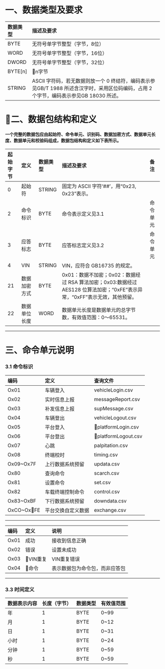 # 一、数据类型及要求


|数据类型| 描述及要求 | 
| :-| :-| 
| BYTE| 无符号单字节整型（字节，8位） | 
|WORD | 无符号单字节整型（字节，16位） | 
|DWORD | 无符号单字节整型（字节，32位） | 
|BYTE[n] | n字节 | 
|STRING| ASCII 字符码，若无数据则放一个 0 终结符，编码表示参见GB/T 1988 所述含汉字时，采用区位码编码，占用 2 个字节，编码表示参见GB 18030 所述。 | 

# 二、数据包结构和定义
#### 一个完整的数据包应由起始符、命令单元、识别码、数据加密方式、数据单元长度、数据单元和校验码组成，数据包结构和定义如下表所示。
|起始字节|定义|数据类型|描述及要求| 备注| 
| :-| :-| :-| :-| :-| 
|0|起始符| STRING|固定为 ASCII 字符‘##’，用“0x23, 0x23”表示。| |
|2|命令标识|BYTE |命令表示定义见3.1|命令单元 |
|3|应答标志 |BYTE|应答标志定义见3.2 |命令单元|
|4|VIN|STRING |VIN，应符合 GB16735 的规定。| |
|21|数据加密方式| BYTE|0x01：数据不加密；0x02：数据经过 RSA 算法加密；0x03:数据经过 AES128 位算法加密；“0xFE”表示异 常，“0xFF”表示无效，其他预留。| |
|22|数据单位长度| WORD|数据单元长度是数据单元的总字节数，有效值范围：0～65531。| |

***

# 三、命令单元说明
###  3.1 命令标识

|编码|定义|查询文件|
| :-| :-| :-| 
|Ox01|车辆登入| vehicleLogin.csv|
|Ox02|实时信息上报| messageReport.csv|
|Ox03|补发信息上报| supMessage.csv|
|Ox04|车辆登出| vehicleLogout.csv|
|Ox05|平台登入| platformLogin.csv|
|Ox06|平台登出| platformLogout.csv|
|Ox07|心跳| palpitation.csv|
|Ox08|终端校时| timing.csv|
|Ox09~Ox7F|上行数据系统预留| updata.csv|
|Ox80|查询命令| scarch.csv|
|Ox81|设置命令| set.csv|
|Ox82|车载终端控制命令| control.csv|
|Ox83~OxBF|下行数据系统预留| downdata.csv|
|OxCO~OxFE|平台交换自定义数据| exchange.csv|

***

|编码|定义|说明|
| :-| :-| :-| 
|Ox01|成功| 接收到信息正确|
|Ox02|错误| 设置未成功|
|Ox03|VIN重复| VIN重复错误|
|Ox04|命令|表示数据包为命令包，而非应答包|

***
###  3.3 时间定义


|数据表示内容|长度（字节）|数据类型|有效值范围|
| :-| :-| :-| :-| 
|年|1| BYTE|0~99|
|月|1|  BYTE|0~12|
|日|1| BYTE|0~31|
|小时|1| BYTE|0~24|
|分钟|1| BYTE|0~59|
|秒|1| BYTE|0~59|